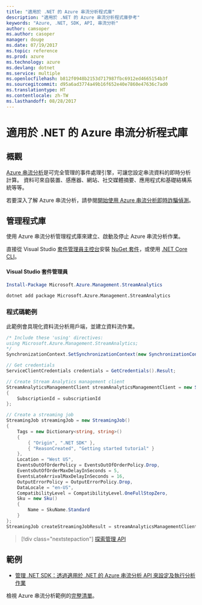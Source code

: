 ```yaml
---
title: "適用於 .NET 的 Azure 串流分析程式庫"
description: "適用於 .NET 的 Azure 串流分析程式庫參考"
keywords: "Azure, .NET, SDK, API, 串流分析"
author: camsoper
ms.author: casoper
manager: douge
ms.date: 07/19/2017
ms.topic: reference
ms.prod: azure
ms.technology: azure
ms.devlang: dotnet
ms.service: multiple
ms.openlocfilehash: b812f0948b2153d717987fbc6912ed4665154b3f
ms.sourcegitcommit: d95a6ad3774a49b16f652e40e7860e47636c7ad0
ms.translationtype: HT
ms.contentlocale: zh-TW
ms.lasthandoff: 08/28/2017
---
```

# <a name="azure-stream-analytics-libraries-for-net"></a>適用於 .NET 的 Azure 串流分析程式庫

## <a name="overview"></a>概觀

[Azure 串流分析](/azure/stream-analytics/stream-analytics-introduction)是可完全管理的事件處理引擎，可讓您設定串流資料的即時分析計算。 資料可來自裝置、感應器、網站、社交媒體摘要、應用程式和基礎結構系統等等。 

若要深入了解 Azure 串流分析，請參閱[開始使用 Azure 串流分析即時詐騙偵測](/azure/stream-analytics/stream-analytics-real-time-fraud-detection)。


## <a name="management-library"></a>管理程式庫

使用 Azure 串流分析管理程式庫來建立、啟動及停止 Azure 串流分析作業。

直接從 Visual Studio [套件管理員主控台][PackageManager]安裝 [NuGet 套件](https://www.nuget.org/packages/Microsoft.Azure.Management.StreamAnalytics)，或使用 [.NET Core CLI][DotNetCLI]。

#### <a name="visual-studio-package-manager"></a>Visual Studio 套件管理員

```powershell
Install-Package Microsoft.Azure.Management.StreamAnalytics
```

```bash
dotnet add package Microsoft.Azure.Management.StreamAnalytics
```

### <a name="code-example"></a>程式碼範例

此範例會具現化資料流分析用戶端，並建立資料流作業。

```csharp
/* Include these 'using' directives:
using Microsoft.Azure.Management.StreamAnalytics;
*/
SynchronizationContext.SetSynchronizationContext(new SynchronizationContext());

// Get credentials
ServiceClientCredentials credentials = GetCredentials().Result;

// Create Stream Analytics management client
StreamAnalyticsManagementClient streamAnalyticsManagementClient = new StreamAnalyticsManagementClient(credentials)
{
    SubscriptionId = subscriptionId
};

// Create a streaming job
StreamingJob streamingJob = new StreamingJob()
{
    Tags = new Dictionary<string, string>()
    {
        { "Origin", ".NET SDK" },
        { "ReasonCreated", "Getting started tutorial" }
    },
    Location = "West US",
    EventsOutOfOrderPolicy = EventsOutOfOrderPolicy.Drop,
    EventsOutOfOrderMaxDelayInSeconds = 5,
    EventsLateArrivalMaxDelayInSeconds = 16,
    OutputErrorPolicy = OutputErrorPolicy.Drop,
    DataLocale = "en-US",
    CompatibilityLevel = CompatibilityLevel.OneFullStopZero,
    Sku = new Sku()
    {
        Name = SkuName.Standard
    }
};
StreamingJob createStreamingJobResult = streamAnalyticsManagementClient.StreamingJobs.CreateOrReplace(streamingJob, resourceGroupName, streamingJobName);
```

> [!div class="nextstepaction"]
> [探索管理 API](/dotnet/api/overview/azure/streamanalytics/management)


## <a name="samples"></a>範例

- [管理 .NET SDK：透過適用於 .NET 的 Azure 串流分析 API 來設定及執行分析作業](/azure/stream-analytics/stream-analytics-dotnet-management-sdk)

檢視 Azure 串流分析範例的[完整清單](https://azure.microsoft.com/resources/samples/?platform=dotnet&service=stream-analytics)。

[PackageManager]: https://docs.microsoft.com/nuget/tools/package-manager-console
[DotNetCLI]: https://docs.microsoft.com/dotnet/core/tools/dotnet-add-package
